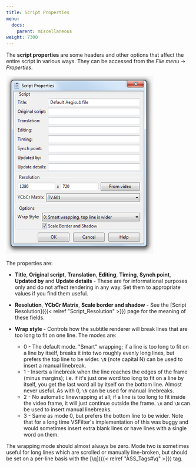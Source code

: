 ```yaml
---
title: Script Properties
menu:
  docs:
    parent: miscellaneous
weight: 7300
---
```


The **script properties** are some headers and other options that affect the
entire script in various ways. They can be accessed from the _File menu_ ->
_Properties_.

![Properties](/img/3.2/Properties.png#center)

The properties are:

* **Title**, **Original script**, **Translation**, **Editing**, **Timing**, **Synch point**, **Updated by** and **Update details** - These are for informational purposes only and do not affect rendering in any way. Set them to appropriate values if you find them useful.
* **Resolution**, **YCbCr Matrix**, **Scale border and shadow** - See the [Script Resolution]({{< relref "Script_Resolution" >}}) page for the meaning of these fields.
* **Wrap style** - Controls how the subtitle renderer will break lines that are too long to fit on one line. The modes are:

  * 0 - The default mode. "Smart" wrapping; if a line is too long to fit on a line by itself, breaks it into two roughly evenly long lines, but prefers the top line to be wider. `\N` (note capital N) can be used to insert a manual linebreak.
  * 1 - Inserts a linebreak when the line reaches the edges of the frame (minus margins); i.e. if it's just one word too long to fit on a line by itself, you get the last word all by itself on the bottom line. Almost never useful. As with 0, `\N` can be used for manual linebreaks.
  * 2 - No automatic linewrapping at all; if a line is too long to fit inside the video frame, it will just continue outside the frame. `\n` and `\N` can be used to insert manual linebreaks.
  * 3 - Same as mode 0, but prefers the bottom line to be wider. Note that for a long time VSFilter's implementation of this was buggy and would sometimes insert extra blank lines or have lines with a single word on them.

The wrapping mode should almost always be zero.
Mode two is sometimes useful for long lines which are scrolled or manually line-broken, but should be set on a per-line basis with the [\q]({{< relref "ASS_Tags#\q" >}}) tag.

